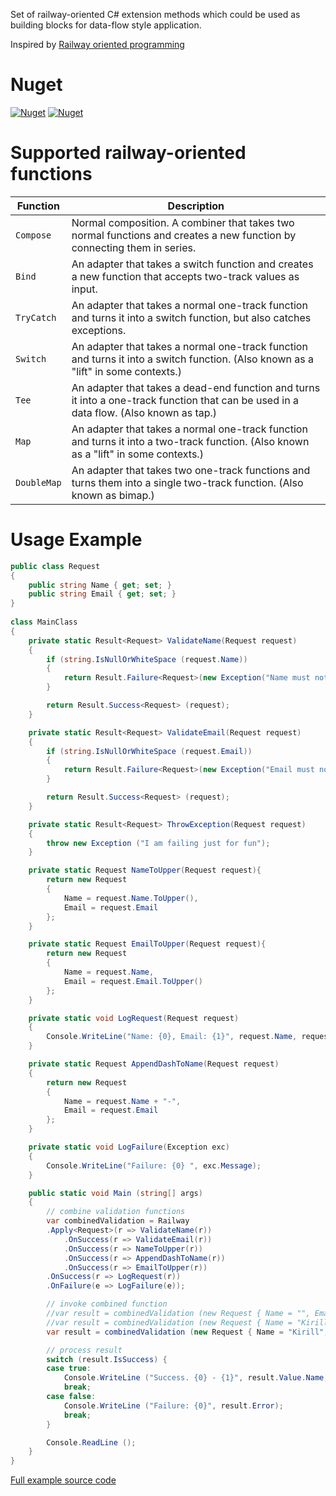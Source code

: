Set of railway-oriented C# extension methods which could be used as building blocks for data-flow style application.

Inspired by [Railway oriented programming](http://fsharpforfunandprofit.com/posts/recipe-part2/)

# Nuget

[![Nuget](https://img.shields.io/nuget/v/CSharpRailway.svg)](https://www.nuget.org/packages/CSharpRailway/) 
[![Nuget](https://img.shields.io/nuget/dt/CSharpRailway.svg)](https://www.nuget.org/packages/CSharpRailway/)

# Supported railway-oriented functions

**Function** | **Description**
--- | ---
```Compose``` | Normal composition. A combiner that takes two normal functions and creates a new function by connecting them in series.
```Bind``` | An adapter that takes a switch function and creates a new function that accepts two-track values as input.
```TryCatch``` | An adapter that takes a normal one-track function and turns it into a switch function, but also catches exceptions.
```Switch``` | An adapter that takes a normal one-track function and turns it into a switch function. (Also known as a "lift" in some contexts.)
```Tee``` | An adapter that takes a dead-end function and turns it into a one-track function that can be used in a data flow. (Also known as tap.)
```Map``` | An adapter that takes a normal one-track function and turns it into a two-track function. (Also known as a "lift" in some contexts.)
```DoubleMap``` | An adapter that takes two one-track functions and turns them into a single two-track function. (Also known as bimap.)

# Usage Example

```csharp
public class Request
{
	public string Name { get; set; }
	public string Email { get; set; }
}
	
class MainClass
{
	private static Result<Request> ValidateName(Request request)
	{
		if (string.IsNullOrWhiteSpace (request.Name))
		{
			return Result.Failure<Request>(new Exception("Name must not be blank"));
		}

		return Result.Success<Request> (request);
	}

	private static Result<Request> ValidateEmail(Request request)
	{
		if (string.IsNullOrWhiteSpace (request.Email))
		{
			return Result.Failure<Request>(new Exception("Email must not be blank"));
		}

		return Result.Success<Request> (request);
	}

	private static Result<Request> ThrowException(Request request)
	{
		throw new Exception ("I am failing just for fun");
	}

	private static Request NameToUpper(Request request){
		return new Request
		{ 
			Name = request.Name.ToUpper(), 
			Email = request.Email 
		}; 
	}

	private static Request EmailToUpper(Request request){
		return new Request
		{ 
			Name = request.Name, 
			Email = request.Email.ToUpper()
		}; 
	}

	private static void LogRequest(Request request)
	{
		Console.WriteLine("Name: {0}, Email: {1}", request.Name, request.Email);
	}

	private static Request AppendDashToName(Request request)
	{
		return new Request
		{ 
			Name = request.Name + "-", 
			Email = request.Email
		};
	}

	private static void LogFailure(Exception exc)
	{
		Console.WriteLine("Failure: {0} ", exc.Message);
	}

	public static void Main (string[] args)
	{
		// combine validation functions
		var combinedValidation = Railway
        .Apply<Request>(r => ValidateName(r))
			.OnSuccess(r => ValidateEmail(r))
			.OnSuccess(r => NameToUpper(r))
			.OnSuccess(r => AppendDashToName(r))
			.OnSuccess(r => EmailToUpper(r))
        .OnSuccess(r => LogRequest(r))
        .OnFailure(e => LogFailure(e));

		// invoke combined function
		//var result = combinedValidation (new Request { Name = "", Email = "a@b.c" });
		//var result = combinedValidation (new Request { Name = "Kirill", Email = "" });
		var result = combinedValidation (new Request { Name = "Kirill", Email = "a@b.c" });

		// process result
		switch (result.IsSuccess) {
		case true:
			Console.WriteLine ("Success. {0} - {1}", result.Value.Name, result.Value.Email);
			break;
		case false:
			Console.WriteLine ("Failure: {0}", result.Error);
			break;
		}

		Console.ReadLine ();
	}
}
```

[Full example source code](https://github.com/stormy-ua/Functional/blob/master/RailwayBuddy/Program.cs)
